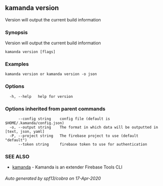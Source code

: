 ## kamanda version

Version will output the current build information

### Synopsis

Version will output the current build information

```
kamanda version [flags]
```

### Examples

```
kamanda version or kamanda version -o json
```

### Options

```
  -h, --help   help for version
```

### Options inherited from parent commands

```
      --config string    config file (default is $HOME/.kamanda/config.json)
  -o, --output string    The format in which data will be outputted in [text, json, yaml]
  -P, --project string   The firebase project to use (default "default")
      --token string     firebase token to use for authentication
```

### SEE ALSO

* [kamanda](kamanda.md)	 - Kamanda is an extender Firebase Tools CLI

###### Auto generated by spf13/cobra on 17-Apr-2020
